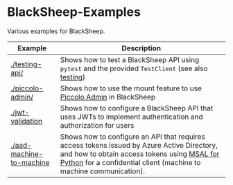 # BlackSheep-Examples
Various examples for BlackSheep.

| Example                                              | Description                                                                                                                                                                                                                                                                               |
| ---------------------------------------------------- | ----------------------------------------------------------------------------------------------------------------------------------------------------------------------------------------------------------------------------------------------------------------------------------------- |
| [./testing-api/](./testing-api/)                     | Shows how to test a BlackSheep API using `pytest` and the provided `TestClient` (see also [testing](https://www.neoteroi.dev/blacksheep/testing/))                                                                                                                                        |
| [./piccolo-admin/](./piccolo-admin/)                 | Shows how to use the mount feature to use [Piccolo Admin](https://github.com/piccolo-orm/piccolo_admin) in BlackSheep                                                                                                                                                                     |
| [./jwt-validation](./jwt-validation)                 | Shows how to configure a BlackSheep API that uses JWTs to implement authentication and authorization for users                                                                                                                                                                            |
| [./aad-machine-to-machine](./aad-machine-to-machine) | Shows how to configure an API that requires access tokens issued by Azure Active Directory, and how to obtain access tokens using [MSAL for Python](https://github.com/AzureAD/microsoft-authentication-library-for-python) for a confidential client (machine to machine communication). |
